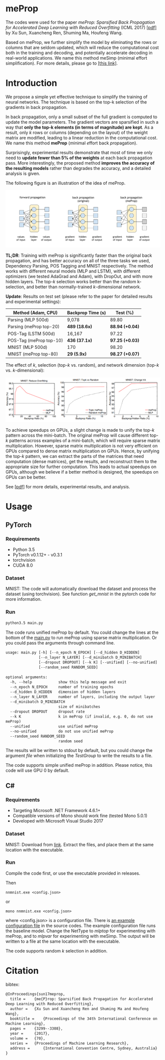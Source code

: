 # meProp 

The codes were used for the paper _meProp: Sparsified Back Propagation for Accelerated Deep Learning with Reduced Overfitting_ (ICML 2017) [[pdf]](http://proceedings.mlr.press/v70/sun17c/sun17c.pdf) by Xu Sun, Xuancheng Ren, Shuming Ma, Houfeng Wang. 

Based on meProp, we further simplify the model by eliminating the rows or columns that are seldom updated, which will reduce the computational cost both in the training and decoding, and potentially accelerate decoding in real-world applications. We name this method meSimp (minimal effort simplification). For more details, please go to [[this link]](https://github.com/lancopku/meSimp).

# Introduction

We propose a simple yet effective technique to simplify the training of neural networks. The technique is based on the top-k selection of the gradients in back propagation.

In back propagation, only a small subset of the full gradient is computed to update the model parameters. The gradient vectors are sparsified in such a way that **only the top-k elements (in terms of magnitude) are kept**. As a result, only *k* rows or columns (depending on the layout) of the weight matrix are modified, leading to a linear reduction in the computational cost. We name this method **meProp** (*m*inimal *e*ffort back *prop*agation).

Surprisingly, experimental results demonstrate that most of time we only need to **update fewer than 5% of the weights** at each back propagation pass. More interestingly, the proposed method **improves the accuracy of the resulting models** rather than degrades the accuracy, and a detailed analysis is given. 

The following figure is an illustration of the idea of meProp.

![An illustration of the idea of meProp.](./docs/meprop.svg)

**TL;DR**: Training with meProp is significantly faster than the original back propagation, and has better accuracy on all of the three tasks we used, Dependency Parsing, POS Tagging and MNIST respectively. The method works with different neural models (MLP and LSTM), with different optimizers (we tested AdaGrad and Adam), with DropOut, and with more hidden layers. The top-*k* selection works better than the random k-selection, and better than normally-trained *k*-dimensional network.

**Update**: Results on test set (please refer to the paper for detailed results and experimental settings):

| Method (Adam, CPU)      | Backprop Time (s) | Test (%)          |
| ----------------------- | ----------------- | ----------------- |
| Parsing (MLP 500d)      | 9,078             | 89.80             |
| Parsing (meProp top-20) | **489 (18.6x)**   | **88.94 (+0.04)** |
| POS-Tag (LSTM 500d)     | 16,167            | 97.22             |
| POS-Tag (meProp top-10) | **436 (37.1x)**   | **97.25 (+0.03)** |
| MNIST (MLP 500d)        | 170               | 98.20             |
| MNIST (meProp top-80)   | **29 (5.9x)**     | **98.27 (+0.07)** |

The effect of *k*, selection (top-*k* vs. random), and network dimension (top-*k* vs. *k*-dimensional):

![Effect of k](./docs/effect-k.PNG)

To achieve speedups on GPUs, a slight change is made to unify the top-_k_ pattern across the mini-batch. The original meProp will cause different top-_k_ patterns across examples of a mini-batch, which will require sparse matrix multiplication. However, sparse matrix multiplication is not very efficient on GPUs compared to dense matrix multiplication on GPUs. Hence, by unifying the top-_k_ pattern, we can extract the parts of the matrices that need computation (dense matrices), get the results, and reconstruct them to the appropriate size for further computation. This leads to actual speedups on GPUs, although we believe if a better method is designed, the speedups on GPUs can be better.

See [[pdf]](https://arxiv.org/abs/1706.06197) for more details, experimental results, and analysis.



# Usage

## PyTorch

### Requirements

* Python 3.5
* PyTorch v0.1.12+ - v0.3.1
* torchvision
* CUDA 8.0

### Dataset

MNIST: The code will automatically download the dataset and process the dataset (using torchvision). See function _get_mnist_ in the pytorch code for more information.

### Run

```bash
python3.5 main.py
```

The code runs unified meProp by default. You could change the lines at the bottom of the [main.py](./src/pytorch/main.py) to run meProp using sparse matrix multiplication. Or you could pass the arguments through command line.

```
usage: main.py [-h] [--n_epoch N_EPOCH] [--d_hidden D_HIDDEN]
               [--n_layer N_LAYER] [--d_minibatch D_MINIBATCH]
               [--dropout DROPOUT] [--k K] [--unified] [--no-unified]
               [--random_seed RANDOM_SEED]

optional arguments:
  -h, --help            show this help message and exit
  --n_epoch N_EPOCH     number of training epochs
  --d_hidden D_HIDDEN   dimension of hidden layers
  --n_layer N_LAYER     number of layers, including the output layer
  --d_minibatch D_MINIBATCH
                        size of minibatches
  --dropout DROPOUT     dropout rate
  --k K                 k in meProp (if invalid, e.g. 0, do not use meProp)
  --unified             use unified meProp
  --no-unified          do not use unified meProp
  --random_seed RANDOM_SEED
                        random seed
```
The results will be written to stdout by default, but you could change the argument _file_ when initializing the _TestGroup_ to write the results to a file. 

The code supports simple unified meProp in addition. Please notice, this code will use GPU 0 by default.


## C#

### Requirements

* Targeting Microsoft .NET Framework 4.6.1+
* Compatible versions of Mono should work fine (tested Mono 5.0.1)
* Developed with Microsoft Visual Studio 2017

### Dataset

MNIST: Download from [link](http://yann.lecun.com/exdb/mnist/). Extract the files, and place them at the same location with the executable.

### Run

Compile the code first, or use the executable provided in releases.

Then
```
nnmnist.exe <config.json>
```
or
```
mono nnmnist.exe <config.json>
```
where <config.json> is a configuration file. There is [an example configuration file](./src/csharp/nnmnist/default.json) in the source codes. The example configuration file runs the baseline model. Change the NetType to _mlptop_ for experimenting with meProp, and to _mlpvar_ for experimenting with meSimp. The output will be written to a file at the same location with the executable. 

The code supports random _k_ selection in addition.

# Citation

bibtex:
```
@InProceedings{sun17meprop,
  title = 	 {me{P}rop: Sparsified Back Propagation for Accelerated Deep Learning with Reduced Overfitting},
  author = 	 {Xu Sun and Xuancheng Ren and Shuming Ma and Houfeng Wang},
  booktitle = 	 {Proceedings of the 34th International Conference on Machine Learning},
  pages = 	 {3299--3308},
  year = 	 {2017},
  volume = 	 {70},
  series = 	 {Proceedings of Machine Learning Research},
  address = 	 {International Convention Centre, Sydney, Australia}
}
```
